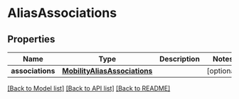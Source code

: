 # AliasAssociations

## Properties
Name | Type | Description | Notes
------------ | ------------- | ------------- | -------------
**associations** | [**MobilityAliasAssociations**](MobilityAliasAssociations.md) |  | [optional] 

[[Back to Model list]](../README.md#documentation-for-models) [[Back to API list]](../README.md#documentation-for-api-endpoints) [[Back to README]](../README.md)


